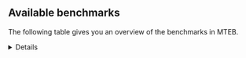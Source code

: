 ## Available benchmarks
The following table gives you an overview of the benchmarks in MTEB.

<details>

<!-- This allows the table to be autogenerated in the future: -->
<!-- BENCHMARKS TABLE START -->

| Name | Leaderboard name | # Tasks | Task Types | Domains | Languages |
|------|------------------|---------|------------|---------|-----------|
| [BEIR](https://arxiv.org/abs/2104.08663) | BEIR | 15 | Retrieval: 15 | [Non-fiction, Blog, News, Government, Social, Medical, Encyclopaedic, Written, Financial, Web, Reviews, Programming, Academic] | eng |
| [BEIR-NL](https://arxiv.org/abs/2412.08329) | BEIR-NL | 15 | Retrieval: 15 | [Non-fiction, Written, Encyclopaedic, Academic, Medical, Web] | nld |
| [BRIGHT](https://brightbenchmark.github.io/) | BRIGHT | 1 | Retrieval: 1 | [Non-fiction, Written] | eng |
| [BRIGHT (long)](https://brightbenchmark.github.io/) | BRIGHT (long) | 1 | Retrieval: 1 | [Non-fiction, Written] | eng |
| [BuiltBench(eng)](https://arxiv.org/abs/2411.12056) | BuiltBench(eng) | 4 | Clustering: 2, Retrieval: 1, Reranking: 1 | [Engineering, Written] | eng |
| [ChemTEB](https://arxiv.org/abs/2412.00532) | Chemical | 27 | BitextMining: 1, Classification: 17, Clustering: 2, PairClassification: 5, Retrieval: 2 | [Chemistry] | fra,msa,hin,spa,eng,deu,nld,zho,kor,tur,jpn,ces,por |
| [CoIR](https://github.com/CoIR-team/coir) | Code Information Retrieval | 10 | Retrieval: 10 | [Programming, Written] | ruby,php,eng,javascript,c++,go,sql,java,python |
| [CodeRAG](https://arxiv.org/abs/2406.14497) | CodeRAG | 4 | Reranking: 4 | [Programming] | python |
| [Encodechka](https://github.com/avidale/encodechka) | Encodechka | 7 | STS: 2, Classification: 4, PairClassification: 1 | [Non-fiction, News, Fiction, Social, Written, Government, Web] | rus |
| [FollowIR](https://arxiv.org/abs/2403.15246) | Instruction Following | 3 | InstructionRetrieval: 3 | [News, Written] | eng |
| [LongEmbed](https://arxiv.org/abs/2404.12096v2) | Long-context Retrieval | 6 | Retrieval: 6 | [Non-fiction, Blog, Fiction, Written, Encyclopaedic, Academic, Spoken] | eng |
| [MIEB(Img)](https://arxiv.org/abs/2504.10471) | Image only | 49 | Any2AnyRetrieval: 15, ImageClassification: 22, ImageClustering: 5, VisualSTS(eng): 5, VisualSTS(multi): 2 | [Non-fiction, Blog, Scene, News, Social, Medical, Encyclopaedic, Reviews, Written, Web, Spoken] | rus,por,ita,eng,deu,nld,cmn,kor,tur,ara,fra,spa,pol |
| [MIEB(Multilingual)](https://arxiv.org/abs/2504.10471) | Image-Text, Multilingual | 130 | ImageClassification: 22, ImageClustering: 5, ZeroShotClassification: 23, VisionCentricQA: 6, Compositionality: 7, VisualSTS(eng): 7, Any2AnyRetrieval: 45, DocumentUnderstanding: 10, Any2AnyMultilingualRetrieval: 3, VisualSTS(multi): 2 | [Non-fiction, Blog, Scene, News, Constructed, Social, Medical, Encyclopaedic, Reviews, Written, Web, Spoken, Academic] | heb,hin,deu,cmn,est,vie,tel,fin,dan,pol,nor,eng,nld,ind,ara,ces,ben,hun,por,bul,rus,zho,ron,fas,tha,fil,jpn,hrv,swa,swe,ita,kor,tur,ell,mri,quz,fra,spa,ukr |
| [MIEB(eng)](https://arxiv.org/abs/2504.10471) | Image-Text, English | 125 | ImageClassification: 22, ImageClustering: 5, ZeroShotClassification: 23, VisionCentricQA: 6, Compositionality: 7, VisualSTS(eng): 7, Any2AnyRetrieval: 45, DocumentUnderstanding: 10 | [Non-fiction, Blog, Scene, News, Constructed, Social, Medical, Encyclopaedic, Reviews, Written, Web, Spoken, Academic] | eng |
| [MIEB(lite)](https://arxiv.org/abs/2504.10471) | Image-Text, Lite | 51 | ImageClassification: 8, ImageClustering: 2, ZeroShotClassification: 7, VisionCentricQA: 5, Compositionality: 6, VisualSTS(eng): 2, VisualSTS(multi): 2, Any2AnyRetrieval: 11, DocumentUnderstanding: 6, Any2AnyMultilingualRetrieval: 2 | [Non-fiction, Blog, Scene, News, Social, Medical, Encyclopaedic, Reviews, Written, Web, Spoken, Academic] | heb,hin,deu,cmn,est,vie,tel,fin,dan,pol,nor,eng,nld,ind,ara,ces,por,ben,hun,bul,rus,zho,ron,fas,tha,fil,jpn,hrv,swa,swe,ita,kor,tur,ell,mri,quz,fra,spa,ukr |
| [MINERSBitextMining](https://arxiv.org/pdf/2406.07424) | MINERSBitextMining | 7 | BitextMining: 7 | [Social, Written, Reviews] | heb,bre,ast,est,isl,tel,nij,bew,min,jav,ido,pam,bjn,ara,dsb,mal,ron,ang,tha,pcm,fao,wuu,swg,swe,arz,slk,war,cha,kab,bhp,bug,ile,mon,nds,eus,oci,aze,tat,nld,ind,lat,pes,glg,hun,bul,mui,khm,gle,amh,gla,slv,zsm,arq,bos,pms,mak,max,fra,cor,lfn,hin,orv,sun,deu,lvs,swh,tgl,vie,mkd,dtp,gsw,uig,cat,kat,ina,rej,ces,ben,por,urd,tuk,epo,ceb,yor,abs,mhr,tzl,bel,kor,ell,ber,awa,csb,spa,ban,nno,ibo,cmn,yue,yid,fin,uzb,cym,xho,nob,dan,pol,hsb,lit,ukr,eng,ace,cbk,kur,kaz,rus,mad,hye,kzj,nov,tam,jpn,hrv,sqi,fry,afr,ita,tur,hau,mar,bbc,srp |
| MTEB(Code, v1) | Code | 12 | Retrieval: 12 | [Programming, Written] | ruby,c,php,java,eng,rust,scala,javascript,c++,shell,go,typescript,sql,python,swift |
| MTEB(Europe, v1) | European | 74 | BitextMining: 7, Classification: 21, Clustering: 8, Retrieval: 15, InstructionRetrieval: 3, MultilabelClassification: 2, PairClassification: 6, Reranking: 3, STS: 9 | [Legal, Medical, Government, Financial, Written, Programming, Subtitles, Non-fiction, Religious, Fiction, Constructed, Encyclopaedic, Reviews, Spoken, Blog, News, Social, Academic, Web] | deu,est,isl,fin,mlt,rom,nob,pol,eus,dan,lit,eng,nld,ces,por,hun,bul,gle,slv,ron,hrv,lav,fao,swe,ita,slk,ell,fra,spa,nno |
| MTEB(Indic, v1) | Indic | 23 | BitextMining: 4, Clustering: 1, Classification: 13, PairClassification: 1, Retrieval: 2, Reranking: 1, STS: 1 | [Non-fiction, News, Religious, Legal, Fiction, Constructed, Social, Written, Encyclopaedic, Reviews, Government, Web, Spoken] | boy,gbm,hin,bod,mni,nep,tel,brx,gom,guj,snd,eng,ben,urd,bgc,hne,mal,asm,ory,doi,mai,tam,mup,npi,kan,san,bho,raj,pan,awa,pus,mar,sat,kas,mwr |
| MTEB(Law, v1) | Legal | 8 | Retrieval: 8 | [Written, Legal] | eng,zho,deu |
| MTEB(Medical, v1) | Medical | 12 | Retrieval: 9, Clustering: 2, Reranking: 1 | [Non-fiction, Medical, Written, Academic, Government, Web] | rus,eng,zho,cmn,vie,kor,ara,fra,spa,pol |
| MTEB(Multilingual, v1) | Multilingual | 132 | BitextMining: 13, Classification: 43, Clustering: 17, Retrieval: 18, InstructionRetrieval: 3, MultilabelClassification: 5, PairClassification: 11, Reranking: 6, STS: 16 | [Legal, Medical, Government, Financial, Written, Programming, Subtitles, Non-fiction, Religious, Fiction, Constructed, Encyclopaedic, Reviews, Spoken, Blog, Entertainment, News, Social, Academic, Web] | uzn,bkx,tir,gbm,ast,mbs,mco,sri,awx,isl,bew,kgk,jav,ido,myu,aey,txq,mlg,mcf,nys,wap,quc,tbf,cle,aeb,cta,ksj,sim,prs,snx,bhl,jae,ltg,yml,clu,jac,doi,ang,mlp,ptu,sja,gub,far,tnc,viv,lbb,hop,ncj,ssg,miz,gum,sps,kmb,mag,ngu,bem,slk,bea,mri,cpb,adz,mwf,kwf,som,kam,mon,nch,wmw,byr,ter,nds,cot,mto,mkj,ded,ars,apw,ind,abt,hlt,pes,rwo,cax,mpp,cut,gof,msk,bgc,bul,gvc,mui,kje,khm,bzd,gle,amh,toj,chz,mey,nhe,pms,gmv,ura,met,gam,mzz,lij,kpw,tah,gym,mwc,mak,mpt,lww,sua,jni,are,mwe,twi,tiy,nya,geb,cor,shn,yut,boy,yby,usa,fur,orv,crx,deu,knv,swh,ign,tgl,kbq,cak,dgr,guj,kdc,klt,ikk,pab,yon,zar,nso,kat,kmh,kea,kue,mop,hub,amm,chd,gnn,boa,acf,ceb,cgc,mhl,yaa,awk,kdl,lav,xnn,aak,apu,qvn,mcr,kyg,zos,ffm,khz,gwi,mgh,pan,ber,pls,csb,azg,sat,sna,bjk,mca,dhg,ibo,tpa,tet,apc,mni,zao,pap,mvn,ghs,rmc,nob,nqo,ewe,bkd,uri,dan,avt,tpz,wln,bvr,snd,waj,ltz,zab,div,kto,bba,nif,grc,nwi,ssx,orm,uvh,dov,ubu,msc,zpm,rus,mib,hye,kzj,umb,hvn,kup,ory,zpv,tam,ntp,chf,sgb,swa,mkn,mee,cab,pbt,tnn,fuv,ita,zav,dwr,ktm,abx,tif,agn,bmu,amx,tnp,gaz,jiv,srp,kek,ape,suz,kas,bbc,kik,mil,azb,rmy,sey,jic,est,ajp,yuw,mmo,cux,min,top,ycn,eko,klv,mbj,nor,pon,pam,bjn,dyu,bsn,con,mxp,ssw,nvm,nhu,prf,amr,meu,zpc,dsb,trc,tcz,tha,vmy,dop,emp,maq,yka,cnl,wuu,bjv,swg,fuc,swe,arp,kpx,xsi,chk,ots,yap,azz,zpl,xed,lao,bmk,wsk,gun,mmx,cnt,awb,apr,ons,gui,kmg,bnp,kew,urb,ile,cub,gom,eri,tuo,eus,tat,cac,tlf,nld,apz,nhg,mbc,tmd,bqp,nyu,azj,cpa,mpj,yss,hun,dji,car,kin,lcm,mio,arq,bqc,amu,tte,mks,amo,npl,hto,qub,knc,qul,wos,ruf,poi,kpg,mqb,smk,amk,kiz,mxt,gul,gvs,wal,enq,huu,wuv,wnu,mam,sah,mbt,jid,jvn,aoj,vie,mpx,hmn,rom,gsw,gvf,xon,blz,kwi,uig,cat,zap,inb,kgp,qxh,yre,qve,quh,spl,mjc,urd,aon,zia,grn,smo,wnc,aom,kpr,epo,lgl,kqa,pio,soy,srq,cjk,tyv,kwd,lug,yor,zho,djk,kac,wrs,tgo,nna,bzj,tdt,ydd,tzl,mek,tna,mie,pah,poh,cuk,ell,chv,qvm,yal,noa,awa,taq,ssd,pao,lbk,cmo,tos,msa,hmo,yue,mic,yid,wiu,fin,xtm,xho,crh,zpu,mgw,med,xla,bco,pjt,ven,lit,eng,sgz,ata,dwy,mna,plu,obo,gup,anh,krc,snp,kvn,nsn,tue,mad,nas,dgc,mbl,tew,nov,mau,qxn,bao,jpn,cbr,kyz,opm,kbc,nuy,bdd,bbr,huv,tku,haw,rug,tim,fry,kaq,tuf,dob,afr,crn,acq,knj,upv,poy,hau,urt,heb,bre,sbs,gux,mle,tel,nij,leu,scn,zul,nhy,imo,tfr,ikw,kqc,hbo,mti,anv,kze,beo,ara,hui,fuh,kgf,auc,agg,heg,plt,bch,arn,rop,mal,tbg,apn,arb,bhg,cop,tbc,ulk,wbp,wro,bam,fas,djr,rgu,chq,kpj,wbi,mup,sll,tuc,nop,msy,cbu,ong,kde,bak,dad,taj,npi,knf,bef,bss,tbz,arz,atd,bkq,snn,etr,zyp,vec,cha,bon,bzh,fon,nde,aui,ayr,ken,mxq,bjz,aau,aaz,mgc,brx,oci,quf,acm,agu,mox,buk,ckb,emi,lat,mya,bgs,yle,ndj,gvn,kpf,qvz,cco,sot,caf,byx,kvg,ngp,acu,qvc,zai,gla,slv,zsm,txu,ian,otn,uvl,ztq,zat,ksd,lif,wat,maa,aer,kir,max,lid,sbe,wiv,fra,qvs,sab,alq,aoi,pwg,lfn,tzo,dgz,hin,ilo,iws,ncu,guo,lvs,sag,sun,mlt,roo,tod,kyc,yad,lim,tzm,cbi,tpi,ubr,wim,aii,myk,ton,tum,ina,xtd,stp,shp,kqw,cbv,atb,ces,mcq,ben,bps,bsj,tgk,cwe,kmk,zlm,hne,gyr,szl,khk,mux,tuk,luo,vid,bki,mai,blw,agr,sus,kkc,kne,mhr,bel,fai,tee,pir,ttc,mxb,lmo,llg,ake,cpc,gfk,aly,nno,ncl,bgt,pag,pma,bjp,hus,mig,cmn,spy,nep,att,maz,nak,nhr,ctu,tgp,mpm,sqi,qup,ipi,acr,ebk,agm,caa,pol,toc,tpt,urw,wed,cbc,hsb,tke,mkl,cao,nca,kmu,zas,dzo,xav,sbk,cso,bsp,nbq,maj,dah,bmh,kmo,msm,cuc,mbb,zpo,ary,nhw,khs,uli,gng,hrv,yuj,nfa,kql,soq,bbb,cjo,taw,dww,nin,tnk,nnq,ukr,iou,isn,mit,mqj,aby,gdr,kqf,sny,tca,zpz,bod,bmr,apb,glk,aka,lua,cof,amp,pib,aia,aai,ntu,xbi,qwh,ntj,bxh,ixl,box,cap,faa,qvh,row,cth,tiw,yva,zaa,sco,nlg,qvw,qxo,wmt,zaj,gah,yaq,wer,asm,tsw,bjr,ctp,ron,srd,fij,pcm,nss,snc,fao,meq,ote,kyf,kan,mcb,otm,san,cpu,esk,seh,beu,bho,war,mwp,lus,kab,dif,kon,bhp,too,rro,bug,tzj,ino,zga,kud,nou,hot,cni,nab,zsr,quy,atg,usp,aze,piu,fue,mos,glg,kbh,mlh,big,bos,zaw,reg,mcp,rkb,alp,mir,omw,hns,swp,arl,amn,mih,tav,pus,glv,tcs,ziw,zpq,kyq,mph,nii,poe,mkd,muy,dtp,tsn,agt,amf,hat,tac,myw,cpy,for,mav,sue,yrb,rej,gaw,udu,zam,run,rai,por,csy,nus,mva,mbh,zca,zty,cek,spm,pri,fil,daa,msb,spp,cav,abs,ood,kmr,nho,ame,hch,kos,auy,ptp,hla,wrk,zac,kor,spa,ban,boj,kms,tof,kkl,cbt,nhi,aso,uzb,cym,kbp,srm,lex,kbm,mps,okv,shi,ace,tvk,cbk,zad,kur,gnw,ksr,bus,bpr,fuf,ndg,lin,gai,shj,srn,cya,mdy,agd,sxb,tbo,wol,als,cbs,kaz,svk,sin,guh,jao,otq,tso,cme,kjs,ppo,mcd,nko,naf,gdn,kiw,lac,not,hix,cui,bvd,tur,kwj,myy,ese,cjv,raj,mar,dik,mwr,pad |
| [MTEB(Scandinavian, v1)](https://kennethenevoldsen.github.io/scandinavian-embedding-benchmark/) | Scandinavian | 28 | BitextMining: 2, Classification: 13, Retrieval: 7, Clustering: 6 | [Non-fiction, Blog, News, Legal, Fiction, Social, Written, Encyclopaedic, Reviews, Government, Web, Spoken] | swe,isl,nob,fao,nno,dan |
| [MTEB(cmn, v1)](https://github.com/FlagOpen/FlagEmbedding/tree/master/research/C_MTEB) | Chinese | 32 | Retrieval: 8, Reranking: 4, PairClassification: 2, Clustering: 4, STS: 7, Classification: 7 | [Non-fiction, Entertainment, Medical, Written, Academic, Government, Financial] | cmn |
| [MTEB(deu, v1)](https://arxiv.org/html/2401.02709v1) | German | 19 | Classification: 6, Clustering: 4, PairClassification: 2, Reranking: 1, Retrieval: 4, STS: 2 | [Non-fiction, News, Legal, Written, Encyclopaedic, Reviews, Web, Spoken] | deu |
| MTEB(eng, v1) | English Legacy | 56 | Classification: 12, Retrieval: 15, Clustering: 11, Reranking: 4, STS: 10, PairClassification: 3, Summarization: 1 | [Non-fiction, Blog, News, Government, Spoken, Social, Medical, Written, Academic, Reviews, Web, Encyclopaedic, Financial, Programming] | eng |
| MTEB(eng, v2) | English | 41 | Retrieval: 10, Clustering: 8, Reranking: 2, STS: 9, Classification: 8, PairClassification: 3, Summarization: 1 | [Non-fiction, Blog, News, Spoken, Social, Medical, Written, Academic, Encyclopaedic, Web, Financial, Reviews, Programming] | eng |
| MTEB(fas, beta) | Farsi (BETA) | 60 | Classification: 18, Clustering: 5, PairClassification: 8, Reranking: 2, Retrieval: 21, STS: 3, BitextMining: 3 | [Blog, News, Religious, Social, Written, Reviews, Academic, Encyclopaedic, Web, Medical, Spoken] | fas |
| [MTEB(fra, v1)](https://arxiv.org/abs/2405.20468) | French | 25 | Classification: 6, Clustering: 7, PairClassification: 1, Reranking: 2, Retrieval: 5, STS: 3, Summarization: 1 | [Non-fiction, News, Legal, Social, Written, Encyclopaedic, Reviews, Web, Spoken, Academic] | fra,eng |
| [MTEB(jpn, v1)](https://github.com/sbintuitions/JMTEB) | Japanese | 16 | Clustering: 2, Classification: 4, STS: 2, PairClassification: 1, Retrieval: 6, Reranking: 1 | [Non-fiction, News, Written, Encyclopaedic, Reviews, Web, Spoken, Academic] | jpn |
| MTEB(kor, v1) | Korean | 6 | Classification: 1, Reranking: 1, Retrieval: 2, STS: 2 | [News, Written, Encyclopaedic, Reviews, Web, Spoken] | kor |
| [MTEB(pol, v1)](https://arxiv.org/abs/2405.10138) | Polish | 17 | Classification: 7, Clustering: 3, PairClassification: 4, STS: 3 | [Non-fiction, News, Legal, Fiction, Social, Written, Reviews, Web, Spoken, Academic] | pol |
| [MTEB(rus, v1)](https://aclanthology.org/2023.eacl-main.148/) | Russian | 23 | Classification: 9, Clustering: 3, MultilabelClassification: 2, PairClassification: 1, Reranking: 2, Retrieval: 3, STS: 3 | [Blog, News, Social, Written, Encyclopaedic, Reviews, Web, Spoken, Academic] | rus |
| [NanoBEIR](https://huggingface.co/collections/zeta-alpha-ai/nanobeir-66e1a0af21dfd93e620cd9f6) | NanoBEIR | 13 | Retrieval: 13 | [Non-fiction, News, Social, Medical, Written, Academic, Encyclopaedic, Web] | eng |
| [RAR-b](https://arxiv.org/abs/2404.06347) | Reasoning retrieval | 17 | Retrieval: 17 | [Programming, Written, Encyclopaedic] | eng |

<!-- BENCHMARKS TABLE END -->

